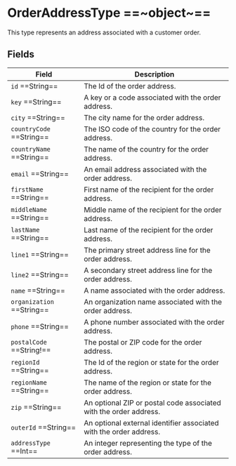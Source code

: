 # OrderAddressType ==~object~==

This type represents an address associated with a customer order.

## Fields

| Field                     | Description                                                                   |
|---------------------------|-------------------------------------------------------------------------------|
| `id`  ==String==          | The Id of the order address.                                                  |
| `key`  ==String==         | A key or a code associated with the order address.                            |
| `city`  ==String==        | The city name for the order address.                                          |
| `countryCode`  ==String== | The ISO code of the country for the order address.                            |
| `countryName`  ==String== | The name of the country for the order address.                                |
| `email`  ==String==       | An email address associated with the order address.                           |
| `firstName`  ==String==   | First name of the recipient for the order address.                            |
| `middleName`  ==String==  | Middle name of the recipient for the order address.                           |
| `lastName`  ==String==    | Last name of the recipient for the order address.                             |
| `line1`  ==String==       | The primary street address line for the order address.                        |
| `line2`  ==String==       | A secondary street address line for the order address.                        |
| `name`  ==String==        | A name associated with the order address.                                     |
| `organization`  ==String== | An organization name associated with the order address.                      |
| `phone`  ==String==       | A phone number associated with the order address.                             |
| `postalCode`  ==String!== | The postal or ZIP code for the order address.                                 |
| `regionId`  ==String==    | The Id of the region or state for the order address.                          |
| `regionName`  ==String==  | The name of the region or state for the order address.                        |
| `zip`  ==String==         | An optional ZIP or postal code associated with the order address.             |
| `outerId`  ==String==     | An optional external identifier associated with the order address.            |
| `addressType`  ==Int==    | An integer representing the type of the order address.                        |

